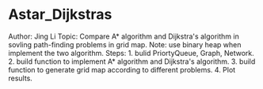 # Astar_Dijkstras
Author: Jing Li
Topic: Compare A* algorithm and Dijkstra's algorithm in sovling path-finding problems in grid map.
Note: use binary heap when implement the two algorithm.
Steps: 1. bulid PriortyQueue, Graph, Network.
       2. build function to implement A* algorithm and Dijkstra's algorithm.
       3. build function to generate grid map according to different problems.
       4. Plot results.

